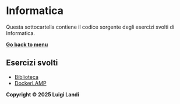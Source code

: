 # Informatica

Questa sottocartella contiene il codice sorgente degli esercizi svolti di Informatica.

**[Go back to menu](/Informatica_TPS)**

## Esercizi svolti

- [Biblioteca](/Informatica_TPS/Informatica/Biblioteca)
- [DockerLAMP](/Informatica_TPS/Informatica/DockerLAMP)

**Copyright © 2025 Luigi Landi**
